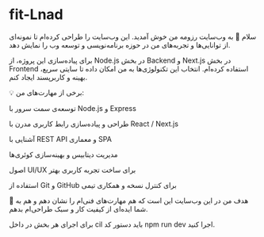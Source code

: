 # fit-Lnad
سلام 👋
به وب‌سایت رزومه من خوش آمدید.
این وب‌سایت را طراحی کرده‌ام تا نمونه‌ای از توانایی‌ها و تجربه‌های من در حوزه برنامه‌نویسی و توسعه وب را نمایش دهد.

برای پیاده‌سازی این پروژه، از Node.js در بخش Backend و Next.js در بخش Frontend استفاده کرده‌ام. انتخاب این تکنولوژی‌ها به من امکان داده تا سایتی سریع، بهینه و کاربرپسند ایجاد کنم.

💡 برخی از مهارت‌های من:

توسعه‌ی سمت سرور با Node.js و Express

طراحی و پیاده‌سازی رابط کاربری مدرن با React / Next.js

آشنایی با REST API و معماری SPA

مدیریت دیتابیس و بهینه‌سازی کوئری‌ها

اصول UI/UX برای ساخت تجربه کاربری بهتر

استفاده از Git و GitHub برای کنترل نسخه و همکاری تیمی

🎯 هدف من در این وب‌سایت این است که هم مهارت‌های فنی‌ام را نشان دهم و هم به شما ایده‌ای از کیفیت کار و سبک طراحی‌ام بدهم.

برای اجرای هر بخش در داخل cil باید دستور کد npm run dev اجرا کنید.
